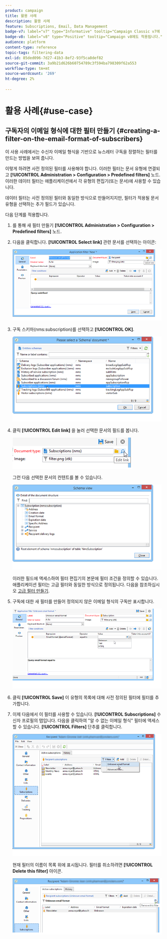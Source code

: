 ```yaml
---
product: campaign
title: 활용 사례
description: 활용 사례
feature: Subscriptions, Email, Data Management
badge-v7: label="v7" type="Informative" tooltip="Campaign Classic v7에 적용"
badge-v8: label="v8" type="Positive" tooltip="Campaign v8에도 적용됩니다."
audience: platform
content-type: reference
topic-tags: filtering-data
exl-id: 85ded096-7d27-41b3-8ef2-93f5ca8def82
source-git-commit: 3a9b21d626b60754789c3f594ba798309f62a553
workflow-type: tm+mt
source-wordcount: '269'
ht-degree: 2%

---
```


# 활용 사례{#use-case}



## 구독자의 이메일 형식에 대한 필터 만들기 {#creating-a-filter-on-the-email-format-of-subscribers}

이 사용 사례에서는 수신자 이메일 형식을 기반으로 뉴스레터 구독을 정렬하는 필터를 만드는 방법을 보여 줍니다.

이렇게 하려면 사전 정의된 필터를 사용해야 합니다. 이러한 필터는 문서 유형에 연결되고 **[!UICONTROL Administration > Configuration > Predefined filters]** 노드. 이러한 데이터 필터는 애플리케이션에서 각 유형의 편집기(또는 문서)에 사용할 수 있습니다.

데이터 필터는 사전 정의된 필터와 동일한 방식으로 만들어지지만, 필터가 적용될 문서 유형을 선택하는 추가 필드가 있습니다.

다음 단계를 적용합니다.

1. 를 통해 새 필터 만들기 **[!UICONTROL Administration > Configuration > Predefined filters]** 노드.
1. 다음을 클릭합니다. **[!UICONTROL Select link]** 관련 문서를 선택하는 아이콘:

   ![](assets/s_ncs_user_filter_choose_schema.png)

1. 구독 스키마(nms:subscription)를 선택하고 **[!UICONTROL OK]**.

   ![](assets/s_ncs_user_filter_select_schema.png)

1. 클릭 **[!UICONTROL Edit link]** 을 눌러 선택한 문서의 필드를 봅니다.

   ![](assets/s_ncs_user_filter_edit_schema.png)

   그런 다음 선택한 문서의 컨텐트를 볼 수 있습니다.

   ![](assets/s_ncs_user_filter_view_schema.png)

   이러한 필드에 액세스하여 필터 편집기의 본문에 필터 조건을 정의할 수 있습니다. 애플리케이션 필터는 고급 필터와 동일한 방식으로 정의됩니다. 다음을 참조하십시오 [고급 필터 만들기](../../platform/using/creating-filters.md#creating-an-advanced-filter).

1. 구독에 대한 새 필터를 만들어 정의되지 않은 이메일 형식의 구독만 표시합니다.

   ![](assets/s_ncs_user_filter_parameters.png)

1. 클릭 **[!UICONTROL Save]** 이 유형의 목록에 대해 사전 정의된 필터에 필터를 추가합니다.
1. 이제 다음에서 이 필터를 사용할 수 있습니다. **[!UICONTROL Subscriptions]** 수신자 프로필의 탭입니다. 다음을 클릭하여 &quot;알 수 없는 이메일 형식&quot; 필터에 액세스할 수 있습니다. **[!UICONTROL Filters]** 단추를 클릭합니다.

   ![](assets/s_ncs_user_filter_on_events.png)

   현재 필터의 이름이 목록 위에 표시됩니다. 필터를 취소하려면 **[!UICONTROL Delete this filter]** 아이콘.

   ![](assets/s_ncs_user_filter_on_subscriptions.png)
